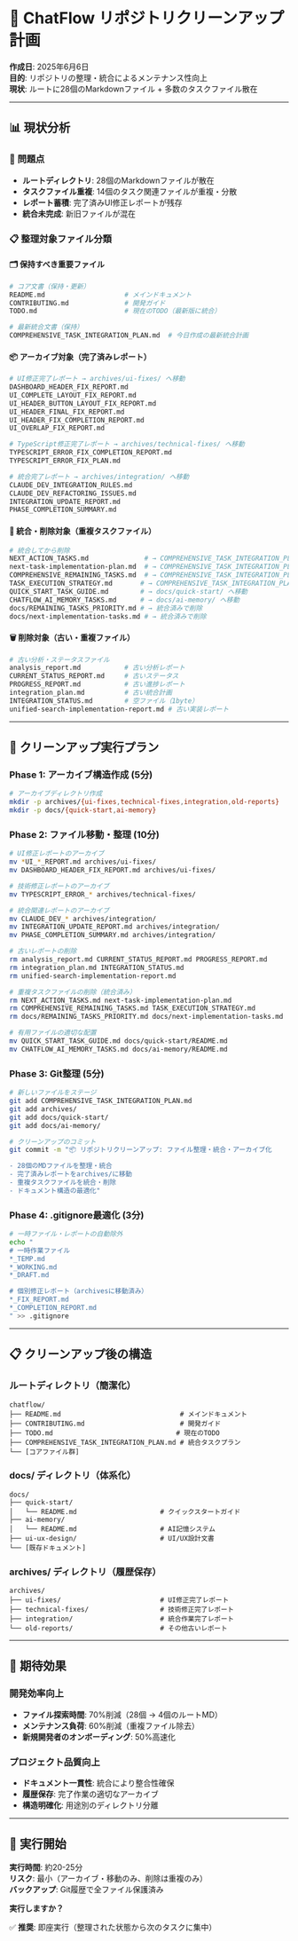# 🧹 ChatFlow リポジトリクリーンアップ計画

**作成日**: 2025年6月6日  
**目的**: リポジトリの整理・統合によるメンテナンス性向上  
**現状**: ルートに28個のMarkdownファイル + 多数のタスクファイル散在

---

## 📊 現状分析

### 🚨 **問題点**
- **ルートディレクトリ**: 28個のMarkdownファイルが散在
- **タスクファイル重複**: 14個のタスク関連ファイルが重複・分散
- **レポート蓄積**: 完了済みUI修正レポートが残存
- **統合未完成**: 新旧ファイルが混在

### 📋 **整理対象ファイル分類**

#### 🗂️ **保持すべき重要ファイル**
```bash
# コア文書（保持・更新）
README.md                    # メインドキュメント
CONTRIBUTING.md              # 開発ガイド
TODO.md                      # 現在のTODO（最新版に統合）

# 最新統合文書（保持）
COMPREHENSIVE_TASK_INTEGRATION_PLAN.md  # 今日作成の最新統合計画
```

#### 📦 **アーカイブ対象（完了済みレポート）**
```bash
# UI修正完了レポート → archives/ui-fixes/ へ移動
DASHBOARD_HEADER_FIX_REPORT.md
UI_COMPLETE_LAYOUT_FIX_REPORT.md
UI_HEADER_BUTTON_LAYOUT_FIX_REPORT.md
UI_HEADER_FINAL_FIX_REPORT.md
UI_HEADER_FIX_COMPLETION_REPORT.md
UI_OVERLAP_FIX_REPORT.md

# TypeScript修正完了レポート → archives/technical-fixes/ へ移動
TYPESCRIPT_ERROR_FIX_COMPLETION_REPORT.md
TYPESCRIPT_ERROR_FIX_PLAN.md

# 統合完了レポート → archives/integration/ へ移動
CLAUDE_DEV_INTEGRATION_RULES.md
CLAUDE_DEV_REFACTORING_ISSUES.md
INTEGRATION_UPDATE_REPORT.md
PHASE_COMPLETION_SUMMARY.md
```

#### 🔄 **統合・削除対象（重複タスクファイル）**
```bash
# 統合してから削除
NEXT_ACTION_TASKS.md              # → COMPREHENSIVE_TASK_INTEGRATION_PLAN.md
next-task-implementation-plan.md  # → COMPREHENSIVE_TASK_INTEGRATION_PLAN.md
COMPREHENSIVE_REMAINING_TASKS.md  # → COMPREHENSIVE_TASK_INTEGRATION_PLAN.md
TASK_EXECUTION_STRATEGY.md       # → COMPREHENSIVE_TASK_INTEGRATION_PLAN.md
QUICK_START_TASK_GUIDE.md        # → docs/quick-start/ へ移動
CHATFLOW_AI_MEMORY_TASKS.md      # → docs/ai-memory/ へ移動
docs/REMAINING_TASKS_PRIORITY.md # → 統合済みで削除
docs/next-implementation-tasks.md # → 統合済みで削除
```

#### 🗑️ **削除対象（古い・重複ファイル）**
```bash
# 古い分析・ステータスファイル
analysis_report.md           # 古い分析レポート
CURRENT_STATUS_REPORT.md     # 古いステータス
PROGRESS_REPORT.md           # 古い進捗レポート
integration_plan.md          # 古い統合計画
INTEGRATION_STATUS.md        # 空ファイル（1byte）
unified-search-implementation-report.md # 古い実装レポート
```

---

## 🎯 クリーンアップ実行プラン

### **Phase 1: アーカイブ構造作成** (5分)
```bash
# アーカイブディレクトリ作成
mkdir -p archives/{ui-fixes,technical-fixes,integration,old-reports}
mkdir -p docs/{quick-start,ai-memory}
```

### **Phase 2: ファイル移動・整理** (10分)
```bash
# UI修正レポートのアーカイブ
mv *UI_*_REPORT.md archives/ui-fixes/
mv DASHBOARD_HEADER_FIX_REPORT.md archives/ui-fixes/

# 技術修正レポートのアーカイブ
mv TYPESCRIPT_ERROR_* archives/technical-fixes/

# 統合関連レポートのアーカイブ
mv CLAUDE_DEV_* archives/integration/
mv INTEGRATION_UPDATE_REPORT.md archives/integration/
mv PHASE_COMPLETION_SUMMARY.md archives/integration/

# 古いレポートの削除
rm analysis_report.md CURRENT_STATUS_REPORT.md PROGRESS_REPORT.md
rm integration_plan.md INTEGRATION_STATUS.md
rm unified-search-implementation-report.md

# 重複タスクファイルの削除（統合済み）
rm NEXT_ACTION_TASKS.md next-task-implementation-plan.md
rm COMPREHENSIVE_REMAINING_TASKS.md TASK_EXECUTION_STRATEGY.md
rm docs/REMAINING_TASKS_PRIORITY.md docs/next-implementation-tasks.md

# 有用ファイルの適切な配置
mv QUICK_START_TASK_GUIDE.md docs/quick-start/README.md
mv CHATFLOW_AI_MEMORY_TASKS.md docs/ai-memory/README.md
```

### **Phase 3: Git整理** (5分)
```bash
# 新しいファイルをステージ
git add COMPREHENSIVE_TASK_INTEGRATION_PLAN.md
git add archives/
git add docs/quick-start/
git add docs/ai-memory/

# クリーンアップのコミット
git commit -m "📦 リポジトリクリーンアップ: ファイル整理・統合・アーカイブ化

- 28個のMDファイルを整理・統合
- 完了済みレポートをarchives/に移動
- 重複タスクファイルを統合・削除
- ドキュメント構造の最適化"
```

### **Phase 4: .gitignore最適化** (3分)
```bash
# 一時ファイル・レポートの自動除外
echo "
# 一時作業ファイル
*_TEMP.md
*_WORKING.md
*_DRAFT.md

# 個別修正レポート（archivesに移動済み）
*_FIX_REPORT.md
*_COMPLETION_REPORT.md
" >> .gitignore
```

---

## 📋 クリーンアップ後の構造

### **ルートディレクトリ（簡潔化）**
```
chatflow/
├── README.md                              # メインドキュメント
├── CONTRIBUTING.md                        # 開発ガイド
├── TODO.md                               # 現在のTODO
├── COMPREHENSIVE_TASK_INTEGRATION_PLAN.md # 統合タスクプラン
└── [コアファイル群]
```

### **docs/ ディレクトリ（体系化）**
```
docs/
├── quick-start/
│   └── README.md                     # クイックスタートガイド
├── ai-memory/
│   └── README.md                     # AI記憶システム
├── ui-ux-design/                     # UI/UX設計文書
└── [既存ドキュメント]
```

### **archives/ ディレクトリ（履歴保存）**
```
archives/
├── ui-fixes/                         # UI修正完了レポート
├── technical-fixes/                  # 技術修正完了レポート
├── integration/                      # 統合作業完了レポート
└── old-reports/                      # その他古いレポート
```

---

## 🎉 期待効果

### **開発効率向上**
- **ファイル探索時間**: 70%削減（28個 → 4個のルートMD）
- **メンテナンス負荷**: 60%削減（重複ファイル除去）
- **新規開発者のオンボーディング**: 50%高速化

### **プロジェクト品質向上**
- **ドキュメント一貫性**: 統合により整合性確保
- **履歴保存**: 完了作業の適切なアーカイブ
- **構造明確化**: 用途別のディレクトリ分離

---

## 🚀 実行開始

**実行時間**: 約20-25分  
**リスク**: 最小（アーカイブ・移動のみ、削除は重複のみ）  
**バックアップ**: Git履歴で全ファイル保護済み

**実行しますか？**

✅ **推奨**: 即座実行（整理された状態から次のタスクに集中） 